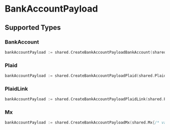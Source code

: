 # BankAccountPayload


## Supported Types

### BankAccount

```go
bankAccountPayload := shared.CreateBankAccountPayloadBankAccount(shared.BankAccount{/* values here */})
```

### Plaid

```go
bankAccountPayload := shared.CreateBankAccountPayloadPlaid(shared.Plaid{/* values here */})
```

### PlaidLink

```go
bankAccountPayload := shared.CreateBankAccountPayloadPlaidLink(shared.PlaidLink{/* values here */})
```

### Mx

```go
bankAccountPayload := shared.CreateBankAccountPayloadMx(shared.Mx{/* values here */})
```

